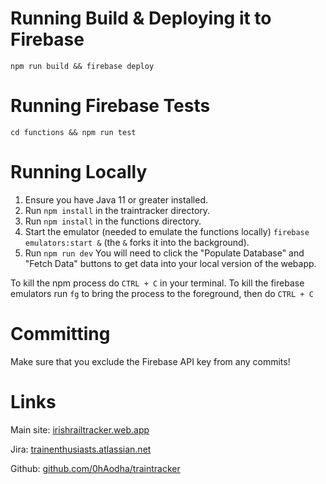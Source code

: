 # Running Build & Deploying it to Firebase
`npm run build && firebase deploy`

# Running Firebase Tests
`cd functions && npm run test`

# Running Locally
1. Ensure you have Java 11 or greater installed. 
2. Run `npm install` in the traintracker directory. 
3. Run `npm install` in the functions directory. 
4. Start the emulator (needed to emulate the functions locally) `firebase emulators:start &` (the `&` forks it into the background). 
5. Run `npm run dev`
You will need to click the "Populate Database" and "Fetch Data" buttons to get data into your local version of the webapp. 

To kill the npm process do `CTRL + C` in your terminal. 
To kill the firebase emulators run `fg` to bring the process to the foreground, then do `CTRL + C`

# Committing 
Make sure that you exclude the Firebase API key from any commits!

# Links 
Main site: [irishrailtracker.web.app](https://irishrailtracker.web.app/) 

Jira: [trainenthusiasts.atlassian.net](https://trainenthusiasts.atlassian.net/jira/software/projects/TE/boards/1)

Github: [github.com/0hAodha/traintracker](https://github.com/0hAodha/traintracker)
